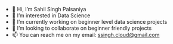- 👋 Hi, I’m Sahil Singh Palsaniya
- 👀 I’m interested in Data Science 
- 🌱 I’m currently working on beginner level data science projects
- 💞️ I’m looking to collaborate on beginner friendly projects
- 📫 You can reach me on my email: ssingh.cloud@gmail.com

<!---
sahilsingh1997/sahilsingh1997 is a ✨ special ✨ repository because its `README.md` (this file) appears on your GitHub profile.
You can click the Preview link to take a look at your changes.
--->
